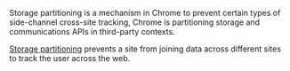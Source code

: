 Storage partitioning is a mechanism in Chrome to prevent certain types of side-channel cross-site tracking, Chrome is
partitioning storage and communications APIs in third-party contexts.

[Storage partitioning](/docs/privacy-sandbox/storage-partitioning/) prevents a site from joining data across different sites to track the
user across the web.